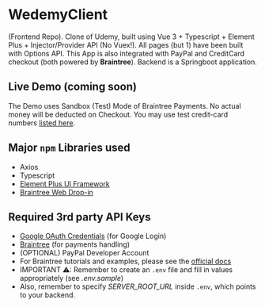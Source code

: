 # WedemyClient

(Frontend Repo). Clone of Udemy, built using Vue 3 + Typescript + Element Plus + Injector/Provider API (No Vuex!). All pages (but 1) have been built with Options API. This App is also integrated with PayPal and CreditCard checkout (both powered by **Braintree**). Backend is a Springboot application.

## Live Demo (coming soon)
The Demo uses Sandbox (Test) Mode of Braintree Payments. No actual money will be deducted on Checkout. You may use test credit-card numbers [listed here](https://developer.paypal.com/braintree/docs/guides/credit-cards/testing-go-live/java).

## Major `npm` Libraries used

- Axios
- Typescript
- [Element Plus UI Framework](https://element-plus.org/en-US/)
- [Braintree Web Drop-in ](https://www.npmjs.com/package/braintree-web-drop-in)

## Required 3rd party API Keys
- [Google OAuth Credentials](https://console.developers.google.com/apis/credentials) (for Google Login)
- [Braintree](https://developer.paypal.com/braintree/docs)  (for payments handling)
- (OPTIONAL) PayPal Developer Account
- For Braintree tutorials and examples, please see the [official docs](https://developer.paypal.com/braintree/docs/guides/drop-in/setup-and-integration/javascript/v3)
- IMPORTANT ⚠: Remember to create an `.env` file and fill in values appropriately (see _.env.sample_)
- Also, remember to specify *SERVER_ROOT_URL* inside `.env`, which points to your backend.
